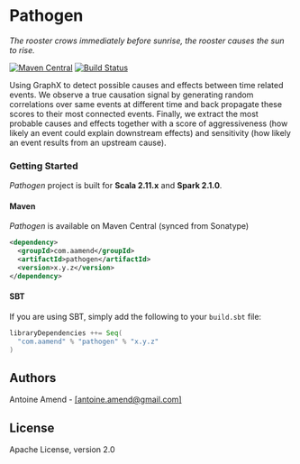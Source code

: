 # Pathogen

_The rooster crows immediately before sunrise, the rooster causes the sun to rise._

[![Maven Central](https://maven-badges.herokuapp.com/maven-central/com.aamend.hadoop/hadoop-primitive-clustering/badge.svg)](https://maven-badges.herokuapp.com/maven-central/com.aamend.hadoop/hadoop-primitive-clustering)
[![Build Status](https://travis-ci.org/aamend/pathogen.svg?branch=master)](https://travis-ci.org/aamend/pathogen) 

Using GraphX to detect possible causes and effects between time related events. We observe a true 
causation signal by generating random correlations over same events at different time and back propagate 
these scores to their most connected events. Finally, we extract the most probable causes and effects 
together with a score of aggressiveness (how likely an event could explain downstream effects) and 
sensitivity (how likely an event results from an upstream cause).

### Getting Started

_Pathogen_ project is built for __Scala 2.11.x__ and __Spark 2.1.0__.

#### Maven

_Pathogen_ is available on Maven Central (synced from Sonatype)

```xml
<dependency>
  <groupId>com.aamend</groupId>
  <artifactId>pathogen</artifactId>
  <version>x.y.z</version>
</dependency>
```

#### SBT

If you are using SBT, simply add the following to your `build.sbt` file:

```scala
libraryDependencies ++= Seq(
  "com.aamend" % "pathogen" % "x.y.z"
)
```

## Authors

Antoine Amend - [[antoine.amend@gmail.com]](antoine.amend@gmail.com)

## License

Apache License, version 2.0